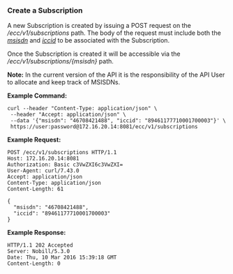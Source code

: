 ### Create a Subscription

A new Subscription is created by issuing a POST request on the _/ecc/v1/subscriptions_ path. The body of the request must include both the _[msisdn](parameters.md#msisdn)_ and _[iccid](parameters.md#iccid)_ to be associated with the Subscription.

Once the Subscription is created it will be accessible via the _/ecc/v1/subscriptions/{msisdn}_ path.

__Note:__ In the current version of the API it is the responsibility of the API User to allocate and keep track of MSISDNs. 

__Example Command:__
```
curl --header "Content-Type: application/json" \
 --header "Accept: application/json" \
 --data '{"msisdn": "46708421488", "iccid": "89461177710001700003"}' \
 https://user:password@172.16.20.14:8081/ecc/v1/subscriptions
```

__Example Request:__
```
POST /ecc/v1/subscriptions HTTP/1.1
Host: 172.16.20.14:8081
Authorization: Basic c3VwZXI6c3VwZXI=
User-Agent: curl/7.43.0
Accept: application/json
Content-Type: application/json
Content-Length: 61

{
  "msisdn": "46708421488",
  "iccid": "89461177710001700003"
}
```

__Example Response:__
```
HTTP/1.1 202 Accepted
Server: Nobill/5.3.0
Date: Thu, 10 Mar 2016 15:39:18 GMT
Content-Length: 0
```

